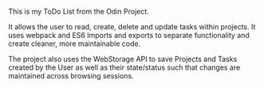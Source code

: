 This is my ToDo List from the Odin Project.

It allows the user to read, create, delete and update tasks within projects. It uses webpack and ES6 Imports
and exports to separate functionality and create cleaner, more maintainable code.

The project also uses the WebStorage API to save Projects and Tasks created by the User as well as their state/status such that changes are maintained across browsing sessions.
